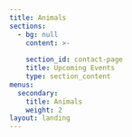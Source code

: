 ```yaml
---
title: Animals
sections:
  - bg: null
    content: >-
      
    section_id: contact-page
    title: Upcoming Events
    type: section_content
menus:
  secondary:
    title: Animals
    weight: 2
layout: landing
---
```

